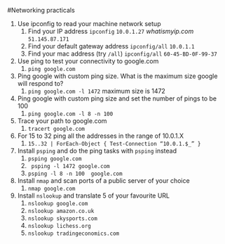 #Networking practicals

1. Use ipconfig to read your machine network setup
   1. Find your IP address `ipconfig` `10.0.1.27`  _whatismyip.com_ `51.145.87.171`
   2. Find your default gateway address `ipconfig/all` `10.0.1.1`
   3. Find your mac address (try `/all`) `ipconfig/all` `60-45-BD-0F-99-37`
2. Use ping to test your connectivity to google.com 
   1. `ping google.com` 
3. Ping google with custom ping size. What is the maximum size google will respond to?
   1. `ping google.com -l 1472` maximum size is 1472
4. Ping google with custom ping size and set the number of pings to be 100
   1. `ping google.com -l 8 -n 100 `
5. Trace your path to google.com
   1. `tracert google.com`
6. For 15 to 32 ping all the addresses in the range of 10.0.1.X
   1. `15..32 | ForEach-Object { Test-Connection “10.0.1.$_” }`
7.  Install `psping` and do the ping tasks with `psping` instead
    1.  `psping google.com `
    2. ` psping -l 1472 google.com`
    3.  `psping -l 8 -n 100  google.com`
8.  Install `nmap` and scan ports of a public server of your choice
    1.  `nmap google.com`
9.  Install `nslookup` and translate 5 of your favourite URL
    1.  `nslookup google.com`
    2.  `nslookup amazon.co.uk`
    3.  `nslookup skysports.com`
    4.  `nslookup lichess.org`
    5.  `nslookup tradingeconomics.com`